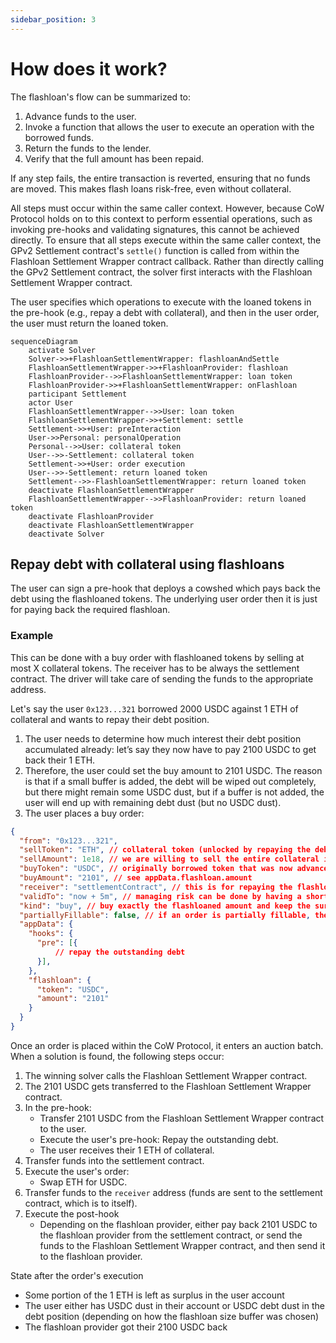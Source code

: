 ```yaml
---
sidebar_position: 3
---
```


# How does it work?

The flashloan's flow can be summarized to:

1. Advance funds to the user.
2. Invoke a function that allows the user to execute an operation with the borrowed funds.
3. Return the funds to the lender.
4. Verify that the full amount has been repaid.

If any step fails, the entire transaction is reverted, ensuring that no funds are moved. This makes flash loans risk-free, even without collateral.

All steps must occur within the same caller context. However, because CoW Protocol holds on to this context to perform essential operations, such as invoking pre-hooks and validating signatures, this cannot be achieved directly. To ensure that all steps execute within the same caller context, the GPv2 Settlement contract's `settle()` function is called from within the Flashloan Settlement Wrapper contract callback. Rather than directly calling the GPv2 Settlement contract, the solver first interacts with the Flashloan Settlement Wrapper contract.

The user specifies which operations to execute with the loaned tokens in the pre-hook (e.g., repay a debt with collateral), and then in the user order, the user must return the loaned token.

```mermaid
sequenceDiagram
    activate Solver
    Solver->>+FlashloanSettlementWrapper: flashloanAndSettle
    FlashloanSettlementWrapper->>+FlashloanProvider: flashloan
    FlashloanProvider-->>FlashloanSettlementWrapper: loan token
    FlashloanProvider->>+FlashloanSettlementWrapper: onFlashloan
    participant Settlement
    actor User
    FlashloanSettlementWrapper-->>User: loan token
    FlashloanSettlementWrapper->>+Settlement: settle
    Settlement->>+User: preInteraction
    User->>Personal: personalOperation
    Personal-->>User: collateral token
    User-->>-Settlement: collateral token
    Settlement->>+User: order execution
    User-->>-Settlement: return loaned token
    Settlement-->>-FlashloanSettlementWrapper: return loaned token
    deactivate FlashloanSettlementWrapper
    FlashloanSettlementWrapper-->>FlashloanProvider: return loaned token
    deactivate FlashloanProvider
    deactivate FlashloanSettlementWrapper
    deactivate Solver
```

## Repay debt with collateral using flashloans

The user can sign a pre-hook that deploys a cowshed which pays back the debt using the flashloaned tokens. The underlying user order then it is just for paying back the required flashloan. 

### Example 

This can be done with a buy order with flashloaned tokens by selling at most X collateral tokens. The receiver has to be always the settlement contract. The driver will take care of sending the funds to the appropriate address.

Let's say the user `0x123...321` borrowed 2000 USDC against 1 ETH of collateral and wants to repay their debt position.
1. The user needs to determine how much interest their debt position accumulated already: let’s say they now have to pay 2100 USDC to get back their 1 ETH.
2. Therefore, the user could set the buy amount to 2101 USDC. The reason is that if a small buffer is added, the debt will be wiped out completely, but there might remain some USDC dust,
   but if a buffer is not added, the user will end up with remaining debt dust (but no USDC dust).
3. The user places a buy order:

```json
{
  "from": "0x123...321",
  "sellToken": "ETH", // collateral token (unlocked by repaying the debt)
  "sellAmount": 1e18, // we are willing to sell the entire collateral if necessary
  "buyToken": "USDC", // originally borrowed token that was now advanced by the flashloan
  "buyAmount": "2101", // see appData.flashloan.amount
  "receiver": "settlementContract", // this is for repaying the flashloan
  "validTo": "now + 5m", // managing risk can be done by having a short validity
  "kind": "buy", // buy exactly the flashloaned amount and keep the surplus in the collateral token
  "partiallyFillable": false, // if an order is partially fillable, then it is not ensured the debt will be paid
  "appData": {
    "hooks": {
      "pre": [{
          // repay the outstanding debt
      }],
    },
    "flashloan": {
      "token": "USDC",
      "amount": "2101" 
    }
  }
}
```

Once an order is placed within the CoW Protocol, it enters an auction batch. When a solution is found, the following steps occur:

1. The winning solver calls the Flashloan Settlement Wrapper contract.
2. The 2101 USDC gets transferred to the Flashloan Settlement Wrapper contract.
3. In the pre-hook:
   - Transfer 2101 USDC from the Flashloan Settlement Wrapper contract to the user.
   - Execute the user's pre-hook: Repay the outstanding debt.
   - The user receives their 1 ETH of collateral.
4. Transfer funds into the settlement contract.
5. Execute the user's order:
   - Swap ETH for USDC.
6. Transfer funds to the `receiver` address (funds are sent to the settlement contract, which is to itself).
7. Execute the post-hook
    - Depending on the flashloan provider, either pay back 2101 USDC to the flashloan provider from the settlement contract, or send the funds to the Flashloan Settlement Wrapper contract, and then send it to the flashloan provider.

State after the order's execution

- Some portion of the 1 ETH is left as surplus in the user account
- The user either has USDC dust in their account or USDC debt dust in the debt position (depending on how the flashloan size buffer was chosen)
- The flashloan provider got their 2100 USDC back
